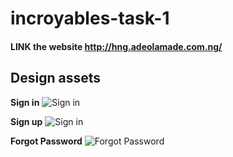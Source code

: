 # incroyables-task-1

#### LINK the website http://hng.adeolamade.com.ng/

## Design assets
  **Sign in**
  ![Sign in](https://user-images.githubusercontent.com/29522778/65233204-5c66ca00-daca-11e9-80fd-91571037ce3c.png)
  
  **Sign up**
  ![Sign in](https://user-images.githubusercontent.com/29522778/65233205-5cff6080-daca-11e9-83c5-5f20a282c2de.png)
  
  **Forgot Password**
  ![Forgot Password](https://user-images.githubusercontent.com/29522778/65233207-5d97f700-daca-11e9-81c1-f73e91bbb631.png)
